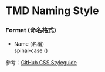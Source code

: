# TMD Naming Style

### Format (命名格式)
- Name (名稱)  
  spinal-case ()

參考：[GitHub CSS Styleguide](https://github.com/styleguide/css)
